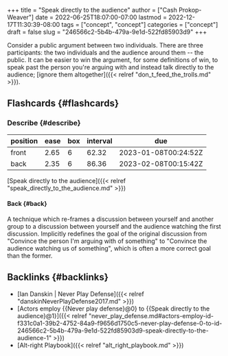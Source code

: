 +++
title = "Speak directly to the audience"
author = ["Cash Prokop-Weaver"]
date = 2022-06-25T18:07:00-07:00
lastmod = 2022-12-17T11:30:39-08:00
tags = ["concept", "concept"]
categories = ["concept"]
draft = false
slug = "246566c2-5b4b-479a-9e1d-522fd85903d9"
+++

Consider a public argument between two individuals. There are three participants: the two individuals and the audience around them -- the public. It can be easier to win the argument, for some definitions of win, to speak past the person you're arguing with and instead talk directly to the audience; [ignore them altogether]({{< relref "don_t_feed_the_trolls.md" >}}).


## Flashcards {#flashcards}


### Describe {#describe}

| position | ease | box | interval | due                  |
|----------|------|-----|----------|----------------------|
| front    | 2.65 | 6   | 62.32    | 2023-01-08T00:24:52Z |
| back     | 2.35 | 6   | 86.36    | 2023-02-08T00:15:42Z |

[Speak directly to the audience]({{< relref "speak_directly_to_the_audience.md" >}})


#### Back {#back}

A technique which re-frames a discussion between yourself and another group to a discussion between yourself and the audience watching the first discussion. Implicitly redefines the goal of the original discussion from "Convince the person I'm arguing with of something" to "Convince the audience watching us of something", which is often a more correct goal than the former.


## Backlinks {#backlinks}

-   [Ian Danskin | Never Play Defense]({{< relref "danskinNeverPlayDefense2017.md" >}})
-   [Actors employ {{Never play defense}@0} to {{Speak directly to the audience}@1}]({{< relref "never_play_defense.md#actors-employ-id-f331c0a1-39b2-4752-84a9-f9656d1750c5-never-play-defense-0-to-id-246566c2-5b4b-479a-9e1d-522fd85903d9-speak-directly-to-the-audience-1" >}})
-   [Alt-right Playbook]({{< relref "alt_right_playbook.md" >}})

